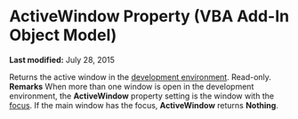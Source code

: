 
# ActiveWindow Property (VBA Add-In Object Model)

 **Last modified:** July 28, 2015


Returns the active window in the  [development environment](b8bdf64f-5920-1ae9-16d0-b26d09524a30.md). Read-only.
 **Remarks**
When more than one window is open in the development environment, the  **ActiveWindow** property setting is the window with the [focus](b8bdf64f-5920-1ae9-16d0-b26d09524a30.md). If the main window has the focus,  **ActiveWindow** returns **Nothing**.
